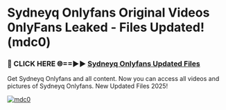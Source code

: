 # Sydneyq Onlyfans Original Videos 0nlyFans Leaked - Files Updated! (mdc0)

<h3>🔴 CLICK HERE 🌐==►► <a href="https://tinyurl.com/ehrbuxhb" rel="nofollow">Sydneyq Onlyfans Updated Files</a></h3>

Get Sydneyq Onlyfans and all content. Now you can access all videos and pictures of Sydneyq Onlyfans. New Updated Files 2025!

[![mdc0](https://i.imgur.com/lVYEuWS.gif)](https://tinyurl.com/ehrbuxhb)
